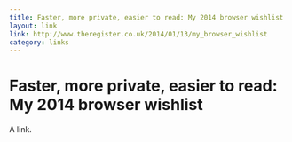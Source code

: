 ```yaml
---
title: Faster, more private, easier to read: My 2014 browser wishlist
layout: link
link: http://www.theregister.co.uk/2014/01/13/my_browser_wishlist
category: links
---
```

# Faster, more private, easier to read: My 2014 browser wishlist
A link.

